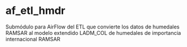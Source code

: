 # af_etl_hmdr
Submódulo para AirFlow del ETL que convierte los datos de humedales RAMSAR al modelo extendido LADM_COL de humedales de importancia internacional RAMSAR
